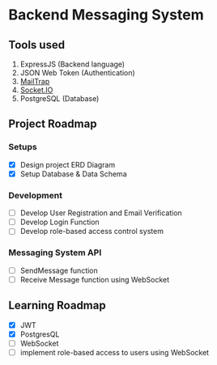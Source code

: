# Backend Messaging System

## Tools used
1. ExpressJS (Backend language)
2. JSON Web Token (Authentication)
3. [MailTrap](https://mailtrap.io/)
4. [Socket.IO](https://socket.io/)
5. PostgreSQL (Database)

## Project Roadmap
### Setups
- [x] Design project ERD Diagram
- [x] Setup Database & Data Schema

### Development
- [ ] Develop User Registration and Email Verification
- [ ] Develop Login Function
- [ ] Develop role-based access control system

### Messaging System API
- [ ] SendMessage function
- [ ] Receive Message function using WebSocket

## Learning Roadmap
- [x] JWT
- [x] PostgresQL
- [ ] WebSocket
- [ ] implement role-based access to users using WebSocket
